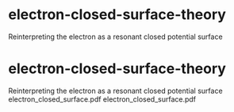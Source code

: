 # electron-closed-surface-theory
Reinterpreting the electron as a resonant closed potential surface
# electron-closed-surface-theory
Reinterpreting the electron as a resonant closed potential surface
electron_closed_surface.pdf
electron_closed_surface.pdf
